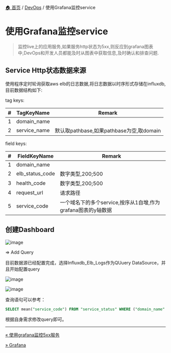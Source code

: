 [🏠 首页](../_index.md) / [DevOps](_index.md) / 使用Grafana监控service

# 使用Grafana监控service

> 监控live上的应用服务,如果服务http状态为5xx,则反应到grafana图表中,DevOps和开发人员都能及时从图表中获取信息,及时确认和排查问题.

## Service Http状态数据来源

使用程序定时轮询获取aws elb的日志数据,将日志数据以时序形式存储在influxdb,目前数据结构如下:

tag keys:

| #   | TagKeyName   | Remark                           |
| --- | ------------ | -------------------------------- |
| 1   | domain_name  |                                  |
| 2   | service_name | 默认取pathbase,如果pathbase为空,取domain |

field keys:

| #   | FieldKeyName    | Remark                                  |
| --- | --------------- | --------------------------------------- |
| 1   | domain_name     |                                         |
| 2   | elb_status_code | 数字类型,200;500                            |
| 3   | health_code     | 数字类型,200;500                            |
| 4   | request_url     | 请求路径                                    |
| 5   | service_code    | 一个域名下的多个service,按序从1自增,作为grafana图表的y轴数据 |

## 创建Dashboard

![image](https://images.poneding.com\2020-04-15-08-53-02-image.png)

=> Add Query

目前数据源已经配置完成，选择Influxdb_Elb_Logs作为QUuery DataSource，并且开始配置query

![image](https://images.poneding.com\2020-04-15-08-57-46-image.png)

![image](https://images.poneding.com\2020-04-15-09-01-55-image.png)

查询语句可以参考：

```sql
SELECT mean("service_code") FROM "service_status" WHERE ("domain_name" = 'service.example.com' AND "health_code" = 500) AND $timeFilter GROUP BY time($__interval), "service_name"
```

根据自身需求修改query即可。

---
[« 使用grafana监控5xx服务](grafana-monite-service-with-5xx.md)

[» Grafana](grafana.md)
